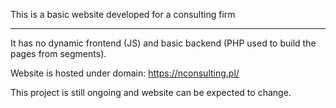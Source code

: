 This is a basic website developed for a consulting firm
_____________________________________________________________

It has no dynamic frontend (JS) and basic backend (PHP used to build the pages from segments).

Website is hosted under domain: https://nconsulting.pl/

This project is still ongoing and website can be expected to change.

